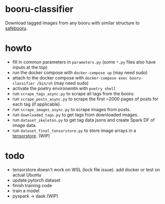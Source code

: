 # booru-classifier
Download tagged images from any booru with similar structure to [safebooru](https://safebooru.org/).

# howto
- fill in common parameters in ```parameters.py``` (some ```*.py``` files also have inputs at the top)
- run the docker compose with ```docker-compose up``` (may need sudo)
- attach to the docker compose with ```docker-compose exec booru-classifier /bin/sh``` (may need sudo)
- activate the poetry environemtn with ```poetry shell```
- run ```scrape_tags_async.py``` to scrape all tags from the booru.
- run ```scrape_posts_async.py``` to scrape the first ~2000 pages of posts for each tag (if applicable).
- run ```scrape_images_async.py``` to scrape images from posts.
- run ```downloaded_tags.py``` to get tags from downloaded images.
- run ```dataset_skeleton.py``` to get tag data jsons and create Spark DF of image data.
- run ```dataset_final_tensorstore.py``` to store image arrays in a [tensorstore](https://google.github.io/tensorstore/). (WIP)

# todo
- tensorstore doesn't work on WSL (lock file issue). add docker or test on actual Ubuntu
- update pytorch dataset
- finish training code
- train a model
- pyspark -> dask (WIP)
